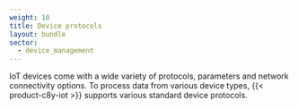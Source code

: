 ```yaml
---
weight: 10
title: Device protocols
layout: bundle
sector:
  - device_management
---
```


IoT devices come with a wide variety of protocols, parameters and network connectivity options. To process data from various device types, {{< product-c8y-iot >}} supports various standard device protocols.
